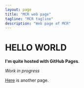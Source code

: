 ```yaml
---
layout: page
title: "MCR web page"
tagline: "MCR tagline"
description: "Web page of MCR"
---
```




# HELLO WORLD

**I'm quite hosted with GitHub Pages**.

*Work in progress*

[Here](https://github.com/marcelinodelacruz/marcelinodelacruz.github.io/blob/master/otra.md) is another page.
 
 
